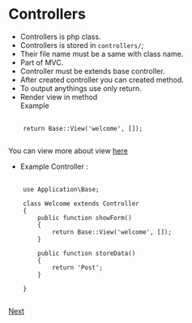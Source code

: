 # Controllers
- Controllers is php class.
- Controllers is stored in `controllers/`;
- Their file name must be a same with class name.
- Part of MVC.
- Controller must be extends base controller.
- After created controller you can created method.
- To output anythings use only return.
- Render view in method<br>
Example<br>
<pre>
 <code>
    return Base::View('welcome', []);
 </code>
</pre>
You can view more about view <a href="04view.md">here</a>

- Example Controller : <br>
<pre>
    <code>
    use Application\Base;
    
    class Welcome extends Controller
    {
        public function showForm()
        {
            return Base::View('welcome', []);
        }
    
        public function storeData()
        {
            return 'Post';
        }
            
    }
    </code>
</pre>

<a href="04view.md">Next</a>